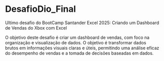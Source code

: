 # DesafioDio_Final
Ultimo desafio do BootCamp Santander Excel 2025: Criando um Dashboard de Vendas do Xbox com Excel

O objetivo deste desafio é criar um dashboard de vendas, com foco na organização e visualização de dados. O objetivo é transformar dados brutos em informações visuais claras e úteis, permitindo uma análise eficaz do desempenho de vendas e a tomada de decisões baseadas em dados.
